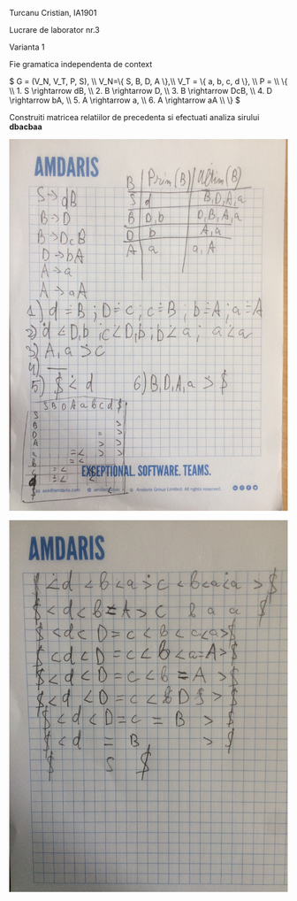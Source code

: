 Turcanu Cristian, IA1901

Lucrare de laborator nr.3

Varianta 1

Fie gramatica independenta de context 

$ G = (V_N, V_T, P, S),  \\\\
V_N=\\{ S, B, D, A \\},\\\\
V_T = \\{ a, b, c, d \\},  \\\\
P = \\\\
\\{ \\\\
1\. S \rightarrow dB, \\\\
2\. B \rightarrow D, \\\\
3\. B \rightarrow DcB, \\\\
4\. D \rightarrow bA, \\\\
5\. A \rightarrow a, \\\\
6\. A \rightarrow aA  \\\\
\\}
$

Construiti matricea relatiilor de precedenta si efectuati analiza sirului **dbacbaa**

![](IMG_0961.JPG)

![](IMG_0962.JPG)